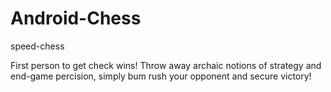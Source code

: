 Android-Chess
=============

speed-chess

First person to get check wins! Throw away archaic notions of strategy and end-game percision, simply bum rush your opponent and secure victory!

